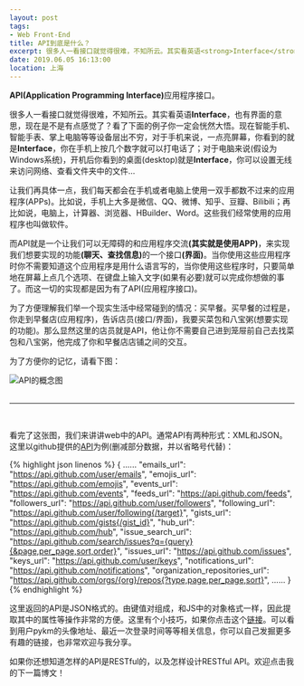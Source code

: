```yaml
---
layout: post
tags: 
- Web Front-End
title: API到底是什么？
excerpt: 很多人一看接口就觉得很难，不知所云。其实看英语<strong>Interface</strong>，也有界面的意思，现在是不是有点感觉了？看了下面的例子你一定会恍然大悟。现在智能手机、智能手表、掌上电脑等等设备层出不穷，对于手机来说，一点亮屏幕，你看到的就是<strong>Interface</strong>，你在手机上按几个数字就可以打电话了；
date: 2019.06.05 16:13:00
location: 上海
---
```


<strong>API(Application Programming Interface)</strong>应用程序接口。

很多人一看接口就觉得很难，不知所云。其实看英语<strong>Interface</strong>，也有界面的意思，现在是不是有点感觉了？看了下面的例子你一定会恍然大悟。现在智能手机、智能手表、掌上电脑等等设备层出不穷，对于手机来说，一点亮屏幕，你看到的就是<strong>Interface</strong>，你在手机上按几个数字就可以打电话了；对于电脑来说(假设为Windows系统)，开机后你看到的桌面(desktop)就是<strong>Interface</strong>，你可以设置无线来访问网络、查看文件夹中的文件...

让我们再具体一点，我们每天都会在手机或者电脑上使用一双手都数不过来的应用程序(APPs)。比如说，手机上大多是微信、QQ、微博、知乎、豆瓣、Bilibili；再比如说，电脑上，计算器、浏览器、HBuilder、Word。这些我们经常使用的应用程序也叫做软件。

而API就是一个让我们可以无障碍的和应用程序交流<strong>(其实就是使用APP)</strong>，来实现我们想要实现的功能<strong>(聊天、查找信息)</strong>的一个接口<strong>(界面)</strong>。当你使用这些应用程序时你不需要知道这个应用程序是用什么语言写的，当你使用这些程序时，只要简单地在屏幕上点几个选项、在键盘上输入文字(如果有必要)就可以完成你想做的事了。而这一切的实现都是因为有了API(应用程序接口)。

为了方便理解我们举一个现实生活中经常碰到的情况：买早餐。买早餐的过程是，你走到早餐店(应用程序)，告诉店员(接口/界面)，我要买菜包和八宝粥(想要实现的功能)。那么显然这里的店员就是API，他让你不需要自己进到笼屉前自己去找菜包和八宝粥，他完成了你和早餐店店铺之间的交互。

为了方便你的记忆，请看下图：
<div class="zentangle">
	<img title="API的概念图" src="{{ site.url }}/{{ site.baseurl }}/imgs/posts/2019-06-05-The-Concept-of-API-I.jpg"/>
</div>

<br>
<hr><br>

看完了这张图，我们来讲讲web中的API。通常API有两种形式：XML和JSON。
这里以github提供的[API](https://api.github.com/)为例(删减部分数据，并以省略号代替)：

{% highlight json linenos %}
{
  ......
  "emails_url": "https://api.github.com/user/emails",
  "emojis_url": "https://api.github.com/emojis",
  "events_url": "https://api.github.com/events",
  "feeds_url": "https://api.github.com/feeds",
  "followers_url": "https://api.github.com/user/followers",
  "following_url": "https://api.github.com/user/following{/target}",
  "gists_url": "https://api.github.com/gists{/gist_id}",
  "hub_url": "https://api.github.com/hub",
  "issue_search_url": "https://api.github.com/search/issues?q={query}{&page,per_page,sort,order}",
  "issues_url": "https://api.github.com/issues",
  "keys_url": "https://api.github.com/user/keys",
  "notifications_url": "https://api.github.com/notifications",
  "organization_repositories_url": "https://api.github.com/orgs/{org}/repos{?type,page,per_page,sort}",
  ......
}
{% endhighlight %}

这里返回的API是JSON格式的。由键值对组成，和JS中的对象格式一样，因此提取其中的属性等操作非常的方便。这里有个小技巧，如果你点击这个[链接](https://api.github.com/users/pykm)。可以看到用户pykm的头像地址、最近一次登录时间等等相关信息，你可以自己发掘更多有趣的链接，也非常欢迎与我分享。


如果你还想知道怎样的API是RESTful的，以及怎样设计RESTful API。欢迎点击我的下一篇博文！